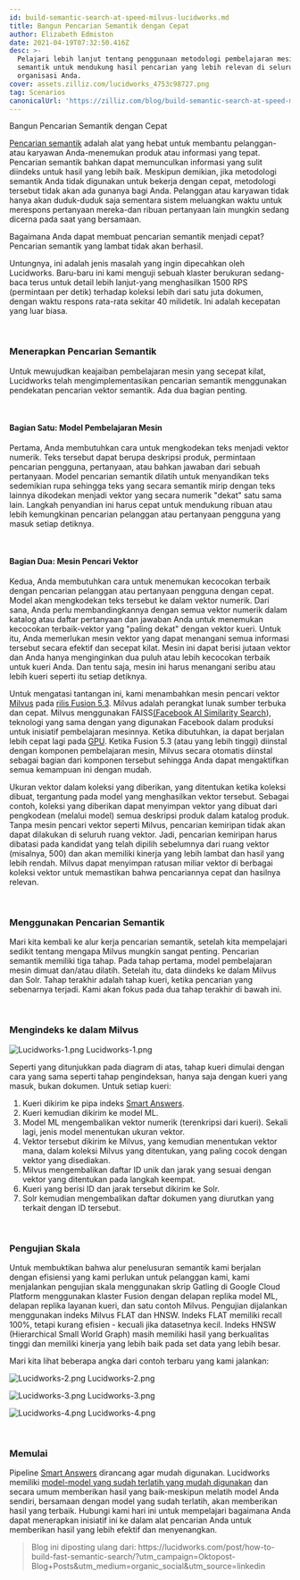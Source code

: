```yaml
---
id: build-semantic-search-at-speed-milvus-lucidworks.md
title: Bangun Pencarian Semantik dengan Cepat
author: Elizabeth Edmiston
date: 2021-04-19T07:32:50.416Z
desc: >-
  Pelajari lebih lanjut tentang penggunaan metodologi pembelajaran mesin
  semantik untuk mendukung hasil pencarian yang lebih relevan di seluruh
  organisasi Anda.
cover: assets.zilliz.com/lucidworks_4753c98727.png
tag: Scenarios
canonicalUrl: 'https://zilliz.com/blog/build-semantic-search-at-speed-milvus-lucidworks'
---
```

<custom-h1>Bangun Pencarian Semantik dengan Cepat</custom-h1><p><a href="https://lucidworks.com/post/what-is-semantic-search/">Pencarian semantik</a> adalah alat yang hebat untuk membantu pelanggan-atau karyawan Anda-menemukan produk atau informasi yang tepat. Pencarian semantik bahkan dapat memunculkan informasi yang sulit diindeks untuk hasil yang lebih baik. Meskipun demikian, jika metodologi semantik Anda tidak digunakan untuk bekerja dengan cepat, metodologi tersebut tidak akan ada gunanya bagi Anda. Pelanggan atau karyawan tidak hanya akan duduk-duduk saja sementara sistem meluangkan waktu untuk merespons pertanyaan mereka-dan ribuan pertanyaan lain mungkin sedang dicerna pada saat yang bersamaan.</p>
<p>Bagaimana Anda dapat membuat pencarian semantik menjadi cepat? Pencarian semantik yang lambat tidak akan berhasil.</p>
<p>Untungnya, ini adalah jenis masalah yang ingin dipecahkan oleh Lucidworks. Baru-baru ini kami menguji sebuah klaster berukuran sedang-baca terus untuk detail lebih lanjut-yang menghasilkan 1500 RPS (permintaan per detik) terhadap koleksi lebih dari satu juta dokumen, dengan waktu respons rata-rata sekitar 40 milidetik. Ini adalah kecepatan yang luar biasa.</p>
<p><br/></p>
<h3 id="Implementing-Semantic-Search" class="common-anchor-header">Menerapkan Pencarian Semantik</h3><p>Untuk mewujudkan keajaiban pembelajaran mesin yang secepat kilat, Lucidworks telah mengimplementasikan pencarian semantik menggunakan pendekatan pencarian vektor semantik. Ada dua bagian penting.</p>
<p><br/></p>
<h4 id="Part-One-The-Machine-Learning-Model" class="common-anchor-header">Bagian Satu: Model Pembelajaran Mesin</h4><p>Pertama, Anda membutuhkan cara untuk mengkodekan teks menjadi vektor numerik. Teks tersebut dapat berupa deskripsi produk, permintaan pencarian pengguna, pertanyaan, atau bahkan jawaban dari sebuah pertanyaan. Model pencarian semantik dilatih untuk menyandikan teks sedemikian rupa sehingga teks yang secara semantik mirip dengan teks lainnya dikodekan menjadi vektor yang secara numerik "dekat" satu sama lain. Langkah penyandian ini harus cepat untuk mendukung ribuan atau lebih kemungkinan pencarian pelanggan atau pertanyaan pengguna yang masuk setiap detiknya.</p>
<p><br/></p>
<h4 id="Part-Two-The-Vector-Search-Engine" class="common-anchor-header">Bagian Dua: Mesin Pencari Vektor</h4><p>Kedua, Anda membutuhkan cara untuk menemukan kecocokan terbaik dengan pencarian pelanggan atau pertanyaan pengguna dengan cepat. Model akan mengkodekan teks tersebut ke dalam vektor numerik. Dari sana, Anda perlu membandingkannya dengan semua vektor numerik dalam katalog atau daftar pertanyaan dan jawaban Anda untuk menemukan kecocokan terbaik-vektor yang "paling dekat" dengan vektor kueri. Untuk itu, Anda memerlukan mesin vektor yang dapat menangani semua informasi tersebut secara efektif dan secepat kilat. Mesin ini dapat berisi jutaan vektor dan Anda hanya menginginkan dua puluh atau lebih kecocokan terbaik untuk kueri Anda. Dan tentu saja, mesin ini harus menangani seribu atau lebih kueri seperti itu setiap detiknya.</p>
<p>Untuk mengatasi tantangan ini, kami menambahkan mesin pencari vektor <a href="https://doc.lucidworks.com/fusion/5.3/8821/milvus">Milvus</a> pada <a href="https://lucidworks.com/post/enhance-personalization-efforts-with-new-features-in-fusion/">rilis Fusion 5.3</a>. Milvus adalah perangkat lunak sumber terbuka dan cepat. Milvus menggunakan FAISS<a href="https://ai.facebook.com/tools/faiss/">(Facebook AI Similarity Search</a>), teknologi yang sama dengan yang digunakan Facebook dalam produksi untuk inisiatif pembelajaran mesinnya. Ketika dibutuhkan, ia dapat berjalan lebih cepat lagi pada <a href="https://en.wikipedia.org/wiki/Graphics_processing_unit">GPU</a>. Ketika Fusion 5.3 (atau yang lebih tinggi) diinstal dengan komponen pembelajaran mesin, Milvus secara otomatis diinstal sebagai bagian dari komponen tersebut sehingga Anda dapat mengaktifkan semua kemampuan ini dengan mudah.</p>
<p>Ukuran vektor dalam koleksi yang diberikan, yang ditentukan ketika koleksi dibuat, tergantung pada model yang menghasilkan vektor tersebut. Sebagai contoh, koleksi yang diberikan dapat menyimpan vektor yang dibuat dari pengkodean (melalui model) semua deskripsi produk dalam katalog produk. Tanpa mesin pencari vektor seperti Milvus, pencarian kemiripan tidak akan dapat dilakukan di seluruh ruang vektor. Jadi, pencarian kemiripan harus dibatasi pada kandidat yang telah dipilih sebelumnya dari ruang vektor (misalnya, 500) dan akan memiliki kinerja yang lebih lambat dan hasil yang lebih rendah. Milvus dapat menyimpan ratusan miliar vektor di berbagai koleksi vektor untuk memastikan bahwa pencariannya cepat dan hasilnya relevan.</p>
<p><br/></p>
<h3 id="Using-Semantic-Search" class="common-anchor-header">Menggunakan Pencarian Semantik</h3><p>Mari kita kembali ke alur kerja pencarian semantik, setelah kita mempelajari sedikit tentang mengapa Milvus mungkin sangat penting. Pencarian semantik memiliki tiga tahap. Pada tahap pertama, model pembelajaran mesin dimuat dan/atau dilatih. Setelah itu, data diindeks ke dalam Milvus dan Solr. Tahap terakhir adalah tahap kueri, ketika pencarian yang sebenarnya terjadi. Kami akan fokus pada dua tahap terakhir di bawah ini.</p>
<p><br/></p>
<h3 id="Indexing-into-Milvus" class="common-anchor-header">Mengindeks ke dalam Milvus</h3><p>
  
   <span class="img-wrapper"> <img translate="no" src="https://assets.zilliz.com/Lucidworks_1_47a9221723.png" alt="Lucidworks-1.png" class="doc-image" id="lucidworks-1.png" />
   </span> <span class="img-wrapper"> <span>Lucidworks-1.png</span> </span></p>
<p>Seperti yang ditunjukkan pada diagram di atas, tahap kueri dimulai dengan cara yang sama seperti tahap pengindeksan, hanya saja dengan kueri yang masuk, bukan dokumen. Untuk setiap kueri:</p>
<ol>
<li>Kueri dikirim ke pipa indeks <a href="https://lucidworks.com/products/smart-answers/">Smart Answers</a>.</li>
<li>Kueri kemudian dikirim ke model ML.</li>
<li>Model ML mengembalikan vektor numerik (terenkripsi dari kueri). Sekali lagi, jenis model menentukan ukuran vektor.</li>
<li>Vektor tersebut dikirim ke Milvus, yang kemudian menentukan vektor mana, dalam koleksi Milvus yang ditentukan, yang paling cocok dengan vektor yang disediakan.</li>
<li>Milvus mengembalikan daftar ID unik dan jarak yang sesuai dengan vektor yang ditentukan pada langkah keempat.</li>
<li>Kueri yang berisi ID dan jarak tersebut dikirim ke Solr.</li>
<li>Solr kemudian mengembalikan daftar dokumen yang diurutkan yang terkait dengan ID tersebut.</li>
</ol>
<p><br/></p>
<h3 id="Scale-Testing" class="common-anchor-header">Pengujian Skala</h3><p>Untuk membuktikan bahwa alur penelusuran semantik kami berjalan dengan efisiensi yang kami perlukan untuk pelanggan kami, kami menjalankan pengujian skala menggunakan skrip Gatling di Google Cloud Platform menggunakan klaster Fusion dengan delapan replika model ML, delapan replika layanan kueri, dan satu contoh Milvus. Pengujian dijalankan menggunakan indeks Milvus FLAT dan HNSW. Indeks FLAT memiliki recall 100%, tetapi kurang efisien - kecuali jika datasetnya kecil. Indeks HNSW (Hierarchical Small World Graph) masih memiliki hasil yang berkualitas tinggi dan memiliki kinerja yang lebih baik pada set data yang lebih besar.</p>
<p>Mari kita lihat beberapa angka dari contoh terbaru yang kami jalankan:</p>
<p>
  
   <span class="img-wrapper"> <img translate="no" src="https://assets.zilliz.com/Lucidworks_2_3162113560.png" alt="Lucidworks-2.png" class="doc-image" id="lucidworks-2.png" />
   </span> <span class="img-wrapper"> <span>Lucidworks-2.png</span> </span></p>
<p>
  
   <span class="img-wrapper"> <img translate="no" src="https://assets.zilliz.com/Lucidworks_3_3dc17f0ed8.png" alt="Lucidworks-3.png" class="doc-image" id="lucidworks-3.png" />
   </span> <span class="img-wrapper"> <span>Lucidworks-3.png</span> </span></p>
<p>
  
   <span class="img-wrapper"> <img translate="no" src="https://assets.zilliz.com/Lucidworks_4_8a6edd2f59.png" alt="Lucidworks-4.png" class="doc-image" id="lucidworks-4.png" />
   </span> <span class="img-wrapper"> <span>Lucidworks-4.png</span> </span></p>
<p><br/></p>
<h3 id="Getting-Started" class="common-anchor-header">Memulai</h3><p>Pipeline <a href="https://lucidworks.com/products/smart-answers/">Smart Answers</a> dirancang agar mudah digunakan. Lucidworks memiliki <a href="https://doc.lucidworks.com/how-to/734/set-up-a-pre-trained-cold-start-model-for-smart-answers">model-model yang sudah terlatih yang mudah digunakan</a> dan secara umum memberikan hasil yang baik-meskipun melatih model Anda sendiri, bersamaan dengan model yang sudah terlatih, akan memberikan hasil yang terbaik. Hubungi kami hari ini untuk mempelajari bagaimana Anda dapat menerapkan inisiatif ini ke dalam alat pencarian Anda untuk memberikan hasil yang lebih efektif dan menyenangkan.</p>
<blockquote>
<p>Blog ini diposting ulang dari: https://lucidworks.com/post/how-to-build-fast-semantic-search/?utm_campaign=Oktopost-Blog+Posts&amp;utm_medium=organic_social&amp;utm_source=linkedin</p>
</blockquote>
